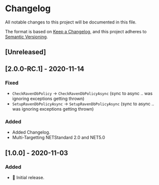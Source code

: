 # Changelog

All notable changes to this project will be documented in this file.

The format is based on [Keep a Changelog](https://keepachangelog.com/en/1.0.0/),
and this project adheres to [Semantic Versioning](https://semver.org/spec/v2.0.0.html).

## [Unreleased]


## [2.0.0-RC.1] - 2020-11-14

### Fixed 

- `CheckRavenDbPolicy` -> `CheckRavenDbPolicyAsync` (sync to async .. was ignoring exceptions getting thrown)
- `SetupRavenDbPolicyAsync` -> `SetupRavenDbPolicyAsync` (sync to async .. was ignoring exceptions getting thrown)

### Added

- Added Changelog.
- Multi-Targetting NETStandard 2.0 and NET5.0

## [1.0.0] - 2020-11-03

### Added

- :rocket: Initial release.
